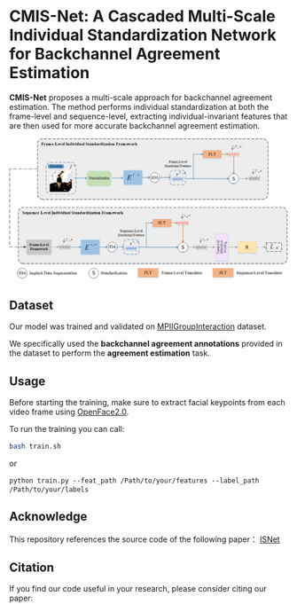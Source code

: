 # CMIS-Net: A Cascaded Multi-Scale Individual Standardization Network for Backchannel Agreement Estimation

**CMIS-Net** proposes a multi-scale approach for backchannel agreement estimation. The method performs individual standardization at both the frame-level and sequence-level, extracting individual-invariant features that are then used for more accurate backchannel agreement estimation.

![1234](framework.jpg)

## Dataset
Our model was trained and validated on [MPIIGroupInteraction](https://multimediate-challenge.org/datasets/Dataset_MPII/) dataset.  

We specifically used the **backchannel agreement annotations** provided in the dataset to perform the **agreement estimation** task.

## Usage

Before starting the training, make sure to extract facial keypoints from each video frame using [OpenFace2.0](https://github.com/TadasBaltrusaitis/OpenFace).

To run the training you can call:

```sh
bash train.sh
```

or 

```
python train.py --feat_path /Path/to/your/features --label_path /Path/to/your/labels
```

## Acknowledge
This repository references the source code of the following paper：
[ISNet](https://github.com/tobefans/ISNet_SER)

## Citation

If you find our code useful in your research, please consider citing our paper:

```

```
